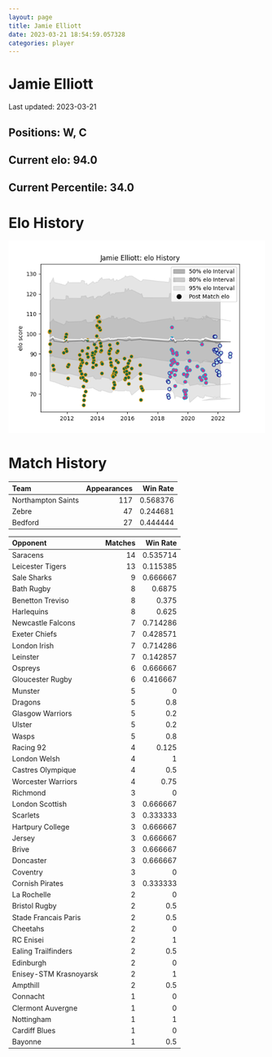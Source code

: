 ```yaml
---  
layout: page  
title: Jamie Elliott  
date: 2023-03-21 18:54:59.057328  
categories: player  
---
```

# Jamie Elliott


Last updated: 2023-03-21
## Positions: W, C

## Current elo: 94.0

## Current Percentile: 34.0

# Elo History


![elo history](history_JamieElliott.png)
# Match History


| Team               |   Appearances |   Win Rate |
|:-------------------|--------------:|-----------:|
| Northampton Saints |           117 |   0.568376 |
| Zebre              |            47 |   0.244681 |
| Bedford            |            27 |   0.444444 |

| Opponent               |   Matches |   Win Rate |
|:-----------------------|----------:|-----------:|
| Saracens               |        14 |   0.535714 |
| Leicester Tigers       |        13 |   0.115385 |
| Sale Sharks            |         9 |   0.666667 |
| Bath Rugby             |         8 |   0.6875   |
| Benetton Treviso       |         8 |   0.375    |
| Harlequins             |         8 |   0.625    |
| Newcastle Falcons      |         7 |   0.714286 |
| Exeter Chiefs          |         7 |   0.428571 |
| London Irish           |         7 |   0.714286 |
| Leinster               |         7 |   0.142857 |
| Ospreys                |         6 |   0.666667 |
| Gloucester Rugby       |         6 |   0.416667 |
| Munster                |         5 |   0        |
| Dragons                |         5 |   0.8      |
| Glasgow Warriors       |         5 |   0.2      |
| Ulster                 |         5 |   0.2      |
| Wasps                  |         5 |   0.8      |
| Racing 92              |         4 |   0.125    |
| London Welsh           |         4 |   1        |
| Castres Olympique      |         4 |   0.5      |
| Worcester Warriors     |         4 |   0.75     |
| Richmond               |         3 |   0        |
| London Scottish        |         3 |   0.666667 |
| Scarlets               |         3 |   0.333333 |
| Hartpury College       |         3 |   0.666667 |
| Jersey                 |         3 |   0.666667 |
| Brive                  |         3 |   0.666667 |
| Doncaster              |         3 |   0.666667 |
| Coventry               |         3 |   0        |
| Cornish Pirates        |         3 |   0.333333 |
| La Rochelle            |         2 |   0        |
| Bristol Rugby          |         2 |   0.5      |
| Stade Francais Paris   |         2 |   0.5      |
| Cheetahs               |         2 |   0        |
| RC Enisei              |         2 |   1        |
| Ealing Trailfinders    |         2 |   0.5      |
| Edinburgh              |         2 |   0        |
| Enisey-STM Krasnoyarsk |         2 |   1        |
| Ampthill               |         2 |   0.5      |
| Connacht               |         1 |   0        |
| Clermont Auvergne      |         1 |   0        |
| Nottingham             |         1 |   1        |
| Cardiff Blues          |         1 |   0        |
| Bayonne                |         1 |   0.5      |